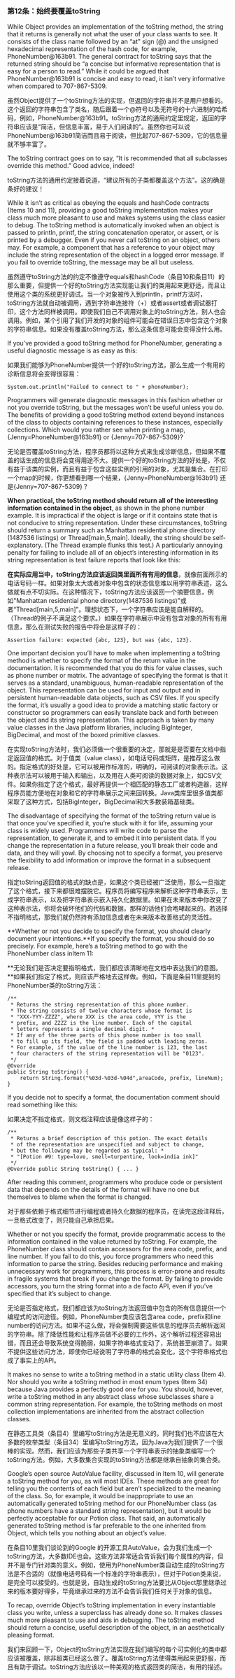 ### 第12条：始终要覆盖toString

While Object provides an implementation of the toString method, the string that it returns is generally not what the user of your class wants to see. It consists of the class name followed by an “at” sign \(@\) and the unsigned hexadecimal representation of the hash code, for example, PhoneNumber@163b91. The general contract for toString says that the returned string should be “a concise but informative representation that is easy for a person to read.” While it could be argued that PhoneNumber@163b91 is concise and easy to read, it isn’t very informative when compared to 707-867-5309.

虽然Object提供了一个toString方法的实现，但返回的字符串并不是用户想看的。这个返回的字符串包含了类名，随后跟着一个@符号以及无符号的十六进制的哈希码，例如，PhoneNumber@163b91。toString方法的通用约定里规定，返回的字符串应该是“简洁，但信息丰富，易于人们阅读的”。虽然你也可以说PhoneNumber@163b91简洁而且易于阅读，但比起707-867-5309，它的信息量就不够丰富了。

The toString contract goes on to say, “It is recommended that all subclasses override this method.” Good advice, indeed!

toString方法的通用约定接着说道，“建议所有的子类都覆盖这个方法”。这的确是条好的建议！

While it isn’t as critical as obeying the equals and hashCode contracts \(Items 10 and 11\), providing a good toString implementation makes your class much more pleasant to use and makes systems using the class easier to debug. The toString method is automatically invoked when an object is passed to println, printf, the string concatenation operator, or assert, or is printed by a debugger. Even if you never call toString on an object, others may. For example, a component that has a reference to your object may include the string representation of the object in a logged error message. If you fail to override toString, the message may be all but useless.

虽然遵守toString方法的约定不像遵守equals和hashCode（条目10和条目11）的那么重要，但提供一个好的toString方法实现能让我们的类用起来更舒适，而且让使用这个类的系统更好调试。当一个对象被传入到println，printf方法时，toString方法就自动被调用，遇到字符串连接符（+）或者assert或者调试器打印，这个方法同样被调用。即使我们自己不调用对象上的toString方法，别人也会调用。例如，某个引用了我们开发的对象的组件可能会在错误日志中包含这个对象的字符串信息。如果没有覆盖toString方法，那么这条信息可能会变得没什么用。

If you’ve provided a good toString method for PhoneNumber, generating a useful diagnostic message is as easy as this:

如果我们能够为PhoneNumber提供一个好的toString方法，那么生成一个有用的诊断信息将会变得很容易：

```
System.out.println("Failed to connect to " + phoneNumber);
```

Programmers will generate diagnostic messages in this fashion whether or not you override toString, but the messages won’t be useful unless you do. The benefits of providing a good toString method extend beyond instances of the class to objects containing references to these instances, especially collections. Which would you rather see when printing a map, {Jenny=PhoneNumber@163b91} or {Jenny=707-867-5309}?

无论是否覆盖toString方法，程序员都将以这种方式来生成诊断信息，但如果不覆盖的话生成的信息将会变得用途不大。提供一个好的toString方法的好处是，不仅有益于该类的实例，而且有益于包含这些实例的引用的对象，尤其是集合。在打印一个map的时候，你更想看到哪一个结果，{Jenny=PhoneNumber@163b91} 还是{Jenny=707-867-5309}？

**When practical, the toString method should return all of the interesting information contained in the object**, as shown in the phone number example. It is impractical if the object is large or if it contains state that is not conducive to string representation. Under these circumstances, toString should return a summary such as Manhattan residential phone directory \(1487536 listings\) or Thread\[main,5,main\]. Ideally, the string should be self-explanatory. \(The Thread example flunks this test.\) A particularly annoying penalty for failing to include all of an object’s interesting information in its string representation is test failure reports that look like this:

**在实际应用当中，toString方法应该返回类里面所有有用的信息**，就像前面所示的电话号码一样。如果对象太大或者对象中包含的状态信息难以用字符串表述，这么做就有点不切实际。在这种情况下，toString方法应该返回一个摘要信息，例如"Manhattan residential phone directory\(1487536 listings\)"或者“Thread\[main,5,main\]”。理想状态下，一个字符串应该是能自解释的。（Thread的例子不满足这个要求。）如果在字符串展示中没有包含对象的所有有用信息，那么在测试失败的报告中将会是这样子的：

```
Assertion failure: expected {abc, 123}, but was {abc, 123}.
```

One important decision you’ll have to make when implementing a toString method is whether to specify the format of the return value in the documentation. It is recommended that you do this for value classes, such as phone number or matrix. The advantage of specifying the format is that it serves as a standard, unambiguous, human-readable representation of the object. This representation can be used for input and output and in persistent human-readable data objects, such as CSV files. If you specify the format, it’s usually a good idea to provide a matching static factory or constructor so programmers can easily translate back and forth between the object and its string representation. This approach is taken by many value classes in the Java platform libraries, including BigInteger, BigDecimal, and most of the boxed primitive classes.

在实现toString方法时，我们必须做一个很重要的决定，那就是是否要在文档中指定返回值的格式。对于值类（value class），如电话号码或矩阵，是推荐这么做的。指定格式的好处是，它可以被用作标准的，明确的，可阅读的对象表示法。这种表示法可以被用于输入和输出，以及用在人类可阅读的数据对象上，如CSV文件。如果你指定了这个格式，最好再提供一个相匹配的静态工厂或者构造器，这样程序员能方便地在对象和它的字符串展示之间来回转换。Java类库里很多值类都采取了这种方式，包括BigInteger，BigDecimal和大多数装箱基础类。

The disadvantage of specifying the format of the toString return value is that once you’ve specified it, you’re stuck with it for life, assuming your class is widely used. Programmers will write code to parse the representation, to generate it, and to embed it into persistent data. If you change the representation in a future release, you’ll break their code and data, and they will yowl. By choosing not to specify a format, you preserve the flexibility to add information or improve the format in a subsequent release.

指定toString返回值的格式的缺点是，如果这个类已经被广泛使用，那么一旦指定了这个格式，接下来都很难摆脱它。程序员将编写程序来解析这种字符串表示，生成字符串表示，以及把字符串表示嵌入持久化数据里。如果在未来版本中你改变了这种表示法，你将会破坏他们的代码和数据，那样的话他们会咆哮起来的。若选择不指明格式，那我们就仍然持有添加信息或者在未来版本改善格式的灵活性。

**Whether or not you decide to specify the format, you should clearly document your intentions.**If you specify the format, you should do so precisely. For example, here’s a toString method to go with the PhoneNumber class inItem 11:

**无论我们是否决定要指明格式，我们都应该清晰地在文档中表达我们的意图。**如果我们指定了格式，则应该严格地去这样做。例如，下面是条目11里提到的PhoneNumber类的toString方法：

```
/**
 * Returns the string representation of this phone number.
 * The string consists of twelve characters whose format is
 * "XXX-YYY-ZZZZ", where XXX is the area code, YYY is the
 * prefix, and ZZZZ is the line number. Each of the capital
 * letters represents a single decimal digit. *
 * If any of the three parts of this phone number is too small
 * to fill up its field, the field is padded with leading zeros.
 * For example, if the value of the line number is 123, the last
 * four characters of the string representation will be "0123". 
 */
@Override 
public String toString() {
    return String.format("%03d-%03d-%04d",areaCode, prefix, lineNum); 
}
```

If you decide not to specify a format, the documentation comment should read something like this:

如果决定不指定格式，则文档注释应该是像这样子的：

```
/**
 * Returns a brief description of this potion. The exact details
 * of the representation are unspecified and subject to change,
 * but the following may be regarded as typical: *
 * "[Potion #9: type=love, smell=turpentine, look=india ink]" 
 */
@Override public String toString() { ... }
```

After reading this comment, programmers who produce code or persistent data that depends on the details of the format will have no one but themselves to blame when the format is changed.

对于那些依赖于格式细节进行编程或者持久化数据的程序员，在读完这段注释后，一旦格式改变了，则只能自己承担后果。

Whether or not you specify the format, provide programmatic access to the information contained in the value returned by toString. For example, the PhoneNumber class should contain accessors for the area code, prefix, and line number. If you fail to do this, you force programmers who need this information to parse the string. Besides reducing performance and making unnecessary work for programmers, this process is error-prone and results in fragile systems that break if you change the format. By failing to provide accessors, you turn the string format into a de facto API, even if you’ve specified that it’s subject to change.

无论是否指定格式，我们都应该为toString方法返回值中包含的所有信息提供一个编程式的访问途径。例如，PhoneNumber类应该包含area code，prefix和line number的访问方法。如果不这么做，将会强制需要这些信息的程序员去解析返回的字符串。除了降低性能和让程序员做不必要的工作外，这个解析过程还容易出错，而且还会导致系统变得脆弱，如果字符串格式变动了，系统甚至崩溃了。如果不提供这些访问方法，即使你已经说明了字符串的格式会变化，这个字符串格式也成了事实上的API。

It makes no sense to write a toString method in a static utility class \(Item 4\). Nor should you write a toString method in most enum types \(Item 34\) because Java provides a perfectly good one for you. You should, however, write a toString method in any abstract class whose subclasses share a common string representation. For example, the toString methods on most collection implementations are inherited from the abstract collection classes.

在静态工具类（条目4）里编写toString方法是无意义的。同时我们也不应该在大多数的枚举类型（条目34）里编写toString方法，因为Java为我们提供了一个很棒的实现。然而，我们应该为那些子类共享一个字符串表示的抽象类编写一个toString方法。例如，大多数集合实现的toString方法都是继承自抽象的集合类。

Google’s open source AutoValue facility, discussed in Item 10, will generate a toString method for you, as will most IDEs. These methods are great for telling you the contents of each field but aren’t specialized to the meaning of the class. So, for example, it would be inappropriate to use an automatically generated toString method for our PhoneNumber class \(as phone numbers have a standard string representation\), but it would be perfectly acceptable for our Potion class. That said, an automatically generated toString method is far preferable to the one inherited from Object, which tells you nothing about an object’s value.

在条目10里我们谈论到的Google 的开源工具AutoValue，会为我们生成一个toString方法，大多数IDE也会。这些方法非常适合告诉我们每个属性的内容，但并不是专门针对类的意义。例如，使用为PhoneNumber类自动生成的toString方法是不合适的（就像电话号码有一个标准的字符串表示），但对于Potion类来说，是完全可以接受的。也就是说，自动生成的toString方法要比从Object那里继承过来的版本要好得多，毕竟继承过来的方法不会告诉我们任何关于对象的信息。

To recap, override Object’s toString implementation in every instantiable class you write, unless a superclass has already done so. It makes classes much more pleasant to use and aids in debugging. The toString method should return a concise, useful description of the object, in an aesthetically pleasing format.

我们来回顾一下，Object的toString方法实现在我们编写的每个可实例化的类中都应该被覆盖，除非超类已经这么做了。覆盖toString方法使得类用起来更舒服，而且有助于调试。toString方法应该以一种美观的格式返回类的简洁，有用的描述。



